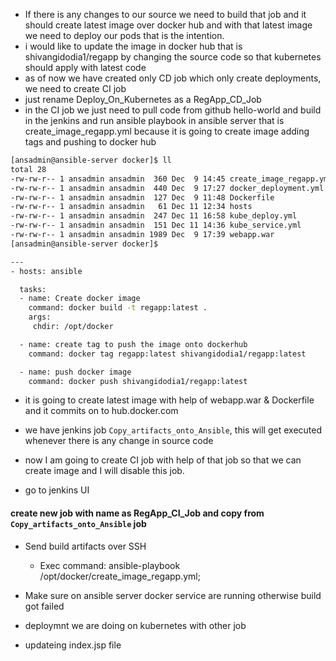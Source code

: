 - If there is any changes to our source we need to build that job and it should create latest image over docker hub and with that latest image we need to deploy our pods that is the intention.
- i would like to update the image in docker hub that is shivangidodia1/regapp by changing the source code so that kubernetes should apply with latest code
- as of now we have created only CD job which only create deployments, we need to create CI job
- just rename Deploy_On_Kubernetes as a RegApp_CD_Job
- in the CI job we just need to pull code from github hello-world and build in the jenkins and run ansible playbook in ansible server that is create_image_regapp.yml because it is going to create image adding tags and pushing to docker hub
```sh
[ansadmin@ansible-server docker]$ ll
total 28
-rw-rw-r-- 1 ansadmin ansadmin  360 Dec  9 14:45 create_image_regapp.yml
-rw-rw-r-- 1 ansadmin ansadmin  440 Dec  9 17:27 docker_deployment.yml
-rw-rw-r-- 1 ansadmin ansadmin  127 Dec  9 11:48 Dockerfile
-rw-rw-r-- 1 ansadmin ansadmin   61 Dec 11 12:34 hosts
-rw-rw-r-- 1 ansadmin ansadmin  247 Dec 11 16:58 kube_deploy.yml
-rw-rw-r-- 1 ansadmin ansadmin  151 Dec 11 14:36 kube_service.yml
-rw-rw-r-- 1 ansadmin ansadmin 1989 Dec  9 17:39 webapp.war
[ansadmin@ansible-server docker]$
```

```sh
---
- hosts: ansible

  tasks:
  - name: Create docker image
    command: docker build -t regapp:latest .
    args:
     chdir: /opt/docker

  - name: create tag to push the image onto dockerhub
    command: docker tag regapp:latest shivangidodia1/regapp:latest

  - name: push docker image
    command: docker push shivangidodia1/regapp:latest
```

- it is going to create latest image with help of webapp.war & Dockerfile and it commits on to hub.docker.com
- we have jenkins job `Copy_artifacts_onto_Ansible`, this will get executed whenever there is any change in source code
- now I am going to create CI job with help of that job so that we can create image and I will disable this job.

- go to jenkins UI
  
#### create new job with name as RegApp_CI_Job and copy from `Copy_artifacts_onto_Ansible` job

- Send build artifacts over SSH
     - Exec command:
          ansible-playbook /opt/docker/create_image_regapp.yml;


- Make sure on ansible server docker service are running otherwise build got failed
         
- deploymnt we are doing on kubernetes with other job

- updateing index.jsp file
